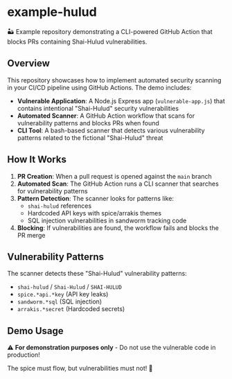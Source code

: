 # example-hulud

🏜️ Example repository demonstrating a CLI-powered GitHub Action that blocks PRs containing Shai-Hulud vulnerabilities.

## Overview

This repository showcases how to implement automated security scanning in your CI/CD pipeline using GitHub Actions. The demo includes:

- **Vulnerable Application**: A Node.js Express app (`vulnerable-app.js`) that contains intentional "Shai-Hulud" security vulnerabilities
- **Automated Scanner**: A GitHub Action workflow that scans for vulnerability patterns and blocks PRs when found
- **CLI Tool**: A bash-based scanner that detects various vulnerability patterns related to the fictional "Shai-Hulud" threat

## How It Works

1. **PR Creation**: When a pull request is opened against the `main` branch
2. **Automated Scan**: The GitHub Action runs a CLI scanner that searches for vulnerability patterns
3. **Pattern Detection**: The scanner looks for patterns like:
   - `shai-hulud` references
   - Hardcoded API keys with spice/arrakis themes
   - SQL injection vulnerabilities in sandworm tracking code
4. **Blocking**: If vulnerabilities are found, the workflow fails and blocks the PR merge

## Vulnerability Patterns

The scanner detects these "Shai-Hulud" vulnerability patterns:
- `shai-hulud` / `Shai-Hulud` / `SHAI-HULUD`
- `spice.*api.*key` (API key leaks)
- `sandworm.*sql` (SQL injection)
- `arrakis.*secret` (Hardcoded secrets)

## Demo Usage

⚠️ **For demonstration purposes only** - Do not use the vulnerable code in production!

The spice must flow, but vulnerabilities must not! 🐛
